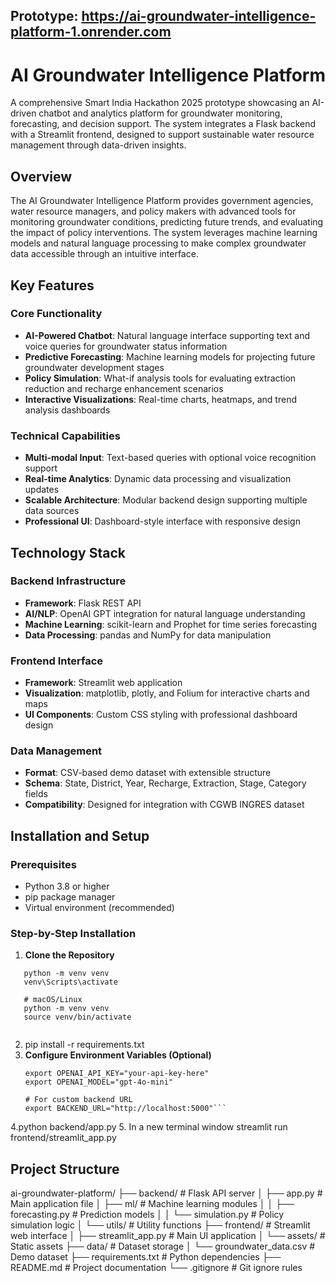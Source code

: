 ## Prototype: https://ai-groundwater-intelligence-platform-1.onrender.com
# AI Groundwater Intelligence Platform

A comprehensive Smart India Hackathon 2025 prototype showcasing an AI-driven chatbot and analytics platform for groundwater monitoring, forecasting, and decision support. The system integrates a Flask backend with a Streamlit frontend, designed to support sustainable water resource management through data-driven insights.

## Overview

The AI Groundwater Intelligence Platform provides government agencies, water resource managers, and policy makers with advanced tools for monitoring groundwater conditions, predicting future trends, and evaluating the impact of policy interventions. The system leverages machine learning models and natural language processing to make complex groundwater data accessible through an intuitive interface.

## Key Features

### Core Functionality
- **AI-Powered Chatbot**: Natural language interface supporting text and voice queries for groundwater status information
- **Predictive Forecasting**: Machine learning models for projecting future groundwater development stages
- **Policy Simulation**: What-if analysis tools for evaluating extraction reduction and recharge enhancement scenarios
- **Interactive Visualizations**: Real-time charts, heatmaps, and trend analysis dashboards

### Technical Capabilities
- **Multi-modal Input**: Text-based queries with optional voice recognition support
- **Real-time Analytics**: Dynamic data processing and visualization updates
- **Scalable Architecture**: Modular backend design supporting multiple data sources
- **Professional UI**: Dashboard-style interface with responsive design

## Technology Stack

### Backend Infrastructure
- **Framework**: Flask REST API
- **AI/NLP**: OpenAI GPT integration for natural language understanding
- **Machine Learning**: scikit-learn and Prophet for time series forecasting
- **Data Processing**: pandas and NumPy for data manipulation

### Frontend Interface
- **Framework**: Streamlit web application
- **Visualization**: matplotlib, plotly, and Folium for interactive charts and maps
- **UI Components**: Custom CSS styling with professional dashboard design

### Data Management
- **Format**: CSV-based demo dataset with extensible structure
- **Schema**: State, District, Year, Recharge, Extraction, Stage, Category fields
- **Compatibility**: Designed for integration with CGWB INGRES dataset

## Installation and Setup

### Prerequisites
- Python 3.8 or higher
- pip package manager
- Virtual environment (recommended)

### Step-by-Step Installation

1. **Clone the Repository**
```   # Windows
   python -m venv venv
   venv\Scripts\activate
   
   # macOS/Linux
   python -m venv venv
   source venv/bin/activate
  
```

2. pip install -r requirements.txt
3. **Configure Environment Variables (Optional)**
   ```   # For enhanced AI capabilities
   export OPENAI_API_KEY="your-api-key-here"
   export OPENAI_MODEL="gpt-4o-mini"
   
   # For custom backend URL
   export BACKEND_URL="http://localhost:5000"```
4.python backend/app.py
5. In a new terminal window
   streamlit run frontend/streamlit_app.py


## Project Structure

ai-groundwater-platform/
├── backend/                    # Flask API server
│   ├── app.py                 # Main application file
│   ├── ml/                    # Machine learning modules
│   │   ├── forecasting.py     # Prediction models
│   │   └── simulation.py      # Policy simulation logic
│   └── utils/                 # Utility functions
├── frontend/                  # Streamlit web interface
│   ├── streamlit_app.py      # Main UI application
│   └── assets/               # Static assets
├── data/                     # Dataset storage
│   └── groundwater_data.csv  # Demo dataset
├── requirements.txt          # Python dependencies
├── README.md                # Project documentation
└── .gitignore              # Git ignore rules


